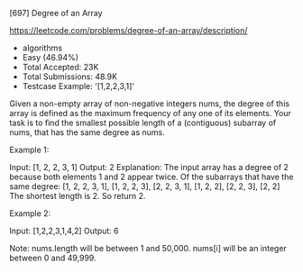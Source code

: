 [697] Degree of an Array  

https://leetcode.com/problems/degree-of-an-array/description/

* algorithms
* Easy (46.94%)
* Total Accepted:    23K
* Total Submissions: 48.9K
* Testcase Example:  '[1,2,2,3,1]'

Given a non-empty array of non-negative integers nums, the degree of this array is defined as the maximum frequency of any one of its elements.
Your task is to find the smallest possible length of a (contiguous) subarray of nums, that has the same degree as nums.

Example 1:

Input: [1, 2, 2, 3, 1]
Output: 2
Explanation: 
The input array has a degree of 2 because both elements 1 and 2 appear twice.
Of the subarrays that have the same degree:
[1, 2, 2, 3, 1], [1, 2, 2, 3], [2, 2, 3, 1], [1, 2, 2], [2, 2, 3], [2, 2]
The shortest length is 2. So return 2.




Example 2:

Input: [1,2,2,3,1,4,2]
Output: 6



Note:
nums.length will be between 1 and 50,000.
nums[i] will be an integer between 0 and 49,999.

